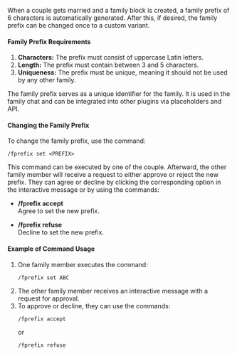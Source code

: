 When a couple gets married and a family block is created, a family prefix of 6 characters is automatically generated. After this, if desired, the family prefix can be changed once to a custom variant.

#### Family Prefix Requirements

1. **Characters:** The prefix must consist of uppercase Latin letters.
2. **Length:** The prefix must contain between 3 and 5 characters.
3. **Uniqueness:** The prefix must be unique, meaning it should not be used by any other family.

The family prefix serves as a unique identifier for the family. It is used in the family chat and can be integrated into other plugins via placeholders and API.

#### Changing the Family Prefix

To change the family prefix, use the command:

```
/fprefix set <PREFIX>
```

This command can be executed by one of the couple. Afterward, the other family member will receive a request to either approve or reject the new prefix. They can agree or decline by clicking the corresponding option in the interactive message or by using the commands:

- **/fprefix accept**  
  Agree to set the new prefix.

- **/fprefix refuse**  
  Decline to set the new prefix.

#### Example of Command Usage

1. One family member executes the command:
   ```
   /fprefix set ABC
   ```
2. The other family member receives an interactive message with a request for approval.
3. To approve or decline, they can use the commands:
   ```
   /fprefix accept
   ```
   or
   ```
   /fprefix refuse
   ```
